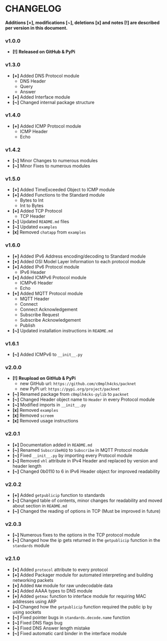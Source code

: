 # CHANGELOG

**Additions [+], modifications [~], deletions [x] and notes [!] are described per version in this document.**



### v1.0.0

  * **[!]** **Released on GitHub & PyPi**


### v1.3.0

  * **[+]** Added DNS Protocol module
    * DNS Header
    * Query
    * Answer
  * **[+]** Added Interface module
  * **[~]** Changed internal package structure


### v1.4.0

  * **[+]** Added ICMP Protocol module
    * ICMP Header
    * Echo


### v1.4.2

  * **[~]** Minor Changes to numerous modules
  * **[~]** Minor Fixes to numerous modules


### v1.5.0

  * **[+]** Added TimeExceeded Object to ICMP module
  * **[+]** Added Functions to the Standard module
    * Bytes to Int
    * Int to Bytes
  * **[+]** Added TCP Protocol
    * TCP Header
  * **[~]** Updated `README.md` files
  * **[~]** Updated `examples`
  * **[x]** Removed `chatapp` from `examples`


### v1.6.0

  * **[+]** Added IPv6 Address encoding/decoding to Standard module
  * **[+]** Added OSI Model Layer Information to each protocol module
  * **[+]** Added IPv6 Protocol module
    * IPv6 Header
  * **[+]** Added ICMPv6 Protocol module
    * ICMPv6 Header
    * Echo
  * **[+]** Added MQTT Protocol module
    * MQTT Header
    * Connect
    * Connect Acknowledgement
    * Subscribe Request
    * Subscribe Acknowledgement
    * Publish
  * **[~]** Updated installation instructions in `README.md`


### v1.6.1

  * **[~]** Added ICMPv6 to `__init__.py`


### v2.0.0

  * **[!]** **Reupload on GitHub & PyPi**
    * new GitHub url: `https://github.com/c0mplh4cks/packnet`
    * new PyPi url: `https://pypi.org/project/packnet`
  * **[~]** Renamed package from `c0mplh4cks-pylib` to `packnet`
  * **[~]** Changed Header object name to `Header` in every Protocol module
  * **[~]** Modified imports in `__init__.py`
  * **[x]** Removed `examples`
  * **[x]** Removed `screem`
  * **[x]** Removed usage instructions


### v2.0.1

  * **[+]** Documentation added in `README.md`
  * **[~]** Renamed `SubscribeREQ` to `Subscribe` in MQTT Protocol module
  * **[~]** Fixed `__init__.py` by importing every Protocol module
  * **[~]** Removed `vhl` attribute in IPv4 Header and replaced by version and header length
  * **[~]** Changed 0b0110 to 6 in IPv6 Header object for improved readability


### v2.0.2

  * **[+]** Added `getpublicip` function to standards
  * **[~]** Changed table of contents, minor changes for readability and moved about section in `README.md`
  * **[~]** Changed the reading of options in TCP (Must be improved in future)


### v2.0.3

  * **[~]** Numerous fixes to the options in the TCP protocol module
  * **[~]** Changed how the ip gets returned in the `getpublicip` function in the `standards` module


### v2.1.0

  * **[+]** Added `protocol` attribute to every protocol
  * **[+]** Added Packager module for automated interpreting and building networking packets
  * **[+]** Added `RAW` module for raw undecodable data
  * **[+]** Added AAAA types to DNS module
  * **[+]** Added `getmac` function to interface module for requiring MAC addresses using ARP
  * **[~]** Changed how the `getpublicip` function required the public ip by using sockets
  * **[~]** Fixed pointer bugs in `standards.decode.name` function
  * **[~]** Fixed DNS flags bug
  * **[~]** Fixed DNS Answer length mistake
  * **[~]** Fixed automatic card binder in the interface module
